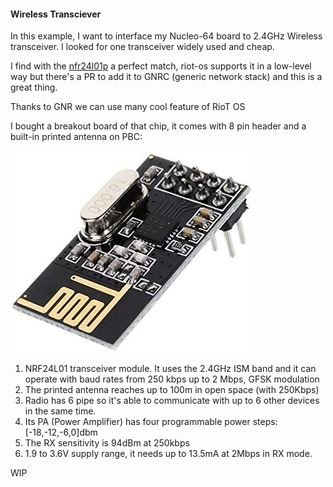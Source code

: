#### Wireless Transciever

In this example, I want to interface my Nucleo-64 board to 2.4GHz Wireless
transceiver. I looked for one transceiver widely used and cheap.

I find with the [nfr24l01p](./media/nRF24L01.pdf) a perfect match, riot-os supports it in a low-level
way but there's a PR to add it to GNRC (generic network stack) and this is a
great thing.

Thanks to GNR we can use many cool feature of RioT OS

I bought a breakout board of that chip, it comes with 8 pin header and a
built-in printed antenna on PBC:

![NRF24L01](./media/art_010_NRF24L01_pin.jpg)

1. NRF24L01 transceiver module. It uses the 2.4GHz ISM band and it can
   operate with baud rates from 250 kbps up to 2 Mbps, GFSK modulation
2. The printed antenna reaches up to 100m in open space (with 250Kbps)
3. Radio has 6 pipe so it's able to communicate with up to 6 other devices
   in the same time.
4. Its PA (Power Amplifier) has four programmable power steps: [-18,-12,-6,0]dbm
5. The RX sensitivity is 94dBm at 250kbps
6. 1.9 to 3.6V supply range, it needs up to 13.5mA at 2Mbps in RX mode.

WIP
